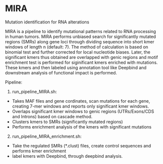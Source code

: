 # MIRA
Mutation identification for RNA alterations

MIRA is a pipeline to identify mutational patterns related to RNA processing in human tumors. MIRA performs unbiased search for significantly mutated regions (SMRs) along gene loci through dividing sequence into short kmer windows of length n (default: 7). The method of calculation is based on binomial test and further corrected for local nucleotide biases. Later, the significant kmers thus obtained are overlapped with genic regions and motif enrichment test is performed for siginificant kmers enriched with mutations. These kmers and then labeled using annotation tool like Deepbind and downstream analysis of functional impact is performed.


Pipeline:

1) run_pipeline_MIRA.sh: 
  - Takes MAF files and gene cordinates, scan mutations for each gene, creating 7-mer windows and reports only significant kmer windows.
  - Overlaps significant kmer windows to genic regions (UTRs/Exons/CDS and Introns) based on cascade method. 
  - Clusters kmers to SMRs (significantly mutated regions)
  - Performs enrichment analysis of the kmers with significant mutations
  

2) run_pipeline_MIRA_enrichment.sh:
  
  - Take the regulated SMRs (\*.clust) files, create control sequences and performs kmer enrichment
  - label kmers with Deepbind, through deepbind analysis.
